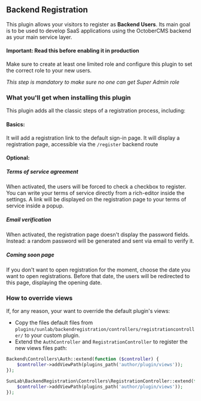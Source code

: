 ## Backend Registration
This plugin allows your visitors to register as **Backend Users**.
Its main goal is to be used to develop SaaS applications using the OctoberCMS backend as your main service layer.

#### Important: Read this before enabling it in production
Make sure to create at least one limited role and configure this plugin to set the correct role to your new users.

_This step is mandatory to make sure no one can get Super Admin role_

### What you'll get when installing this plugin
This plugin adds all the classic steps of a registration process, including:
#### Basics:
It will add a registration link to the default sign-in page.
It will display a registration page, accessible via the `/register` backend route

#### Optional:
##### Terms of service agreement
When activated, the users will be forced to check a checkbox to register.
You can write your terms of service directly from a rich-editor inside the settings.
A link will be displayed on the registration page to your terms of service inside a popup.

##### Email verification
When activated, the registration page doesn't display the password fields.
Instead: a random password will be generated and sent via email to verify it.

##### Coming soon page
If you don't want to open registration for the moment, choose the date you want to open registrations.
Before that date, the users will be redirected to this page, displaying the opening date.


### How to override views
If, for any reason, your want to override the default plugin's views:
- Copy the files default files from `plugins/sunlab/backendregistration/controllers/registrationcontroller/` to your custom plugin.
- Extend the `AuthController` and `RegistrationController` to register the new views files path:

```php
Backend\Controllers\Auth::extend(function ($controller) {
    $controller->addViewPath(plugins_path('author/plugin/views'));
});

SunLab\BackendRegistration\Controllers\RegistrationController::extend(function ($controller) {
    $controller->addViewPath(plugins_path('author/plugin/views'));
});
```
